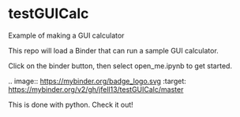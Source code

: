# testGUICalc
Example of making a GUI calculator

This repo will load a Binder that can run a sample GUI calculator.

Click on the binder button, then select open_me.ipynb to get started.

.. image:: https://mybinder.org/badge_logo.svg
 :target: https://mybinder.org/v2/gh/jfell13/testGUICalc/master

This is done with python. Check it out!
